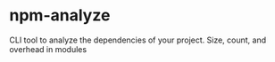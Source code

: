 # npm-analyze
CLI tool to analyze the dependencies of your project. Size, count, and overhead in modules
